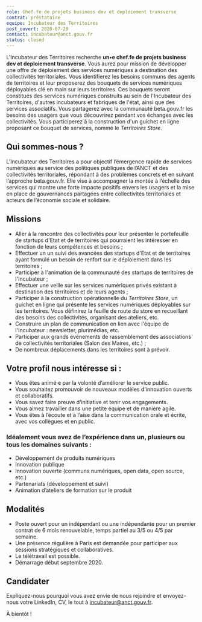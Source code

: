 ```yaml
---
role: Chef.fe de projets business dev et deploiement transverse
contrat: préstataire
equipe: Incubateur des Territoires
post_ouvert: 2020-07-29
contact: incubateur@anct.gouv.fr
status: closed
---
```


L'Incubateur des Territoires recherche **un•e chef.fe de projets business dev et deploiement transverse**. Vous aurez pour mission de développer une offre de déploiement des services numériques à destination des collectivités territoriales. Vous identifierez les besoins communs des agents de territoires et leur proposerez des bouquets de services numériques déployables clé en main sur leurs territoires. Ces bouquets seront constitués des services numériques construits au sein de l'Incubateur des Territoires, d'autres incubateurs et fabriques de l'état, ainsi que des services associatifs. Vous partagerez avec la communauté beta.gouv.fr les besoins des usagers que vous découvrirez pendant vos échanges avec les collectivités. Vous participerez à la construction d'un guichet en ligne proposant ce bouquet de services, nommé le *Territoires Store*. 

## Qui sommes-nous ?

L'Incubateur des Territoires a pour objectif l’émergence rapide de services numériques au service des politiques publiques de l’ANCT et des collectivités territoriales, répondant à des problèmes concrets et en suivant l’approche beta.gouv.fr. Elle vise à accompagner la montée à l’échelle des services qui montre une forte impacte positifs envers les usagers et la mise en place de gouvernances partagées entre collectivités territoriales et acteurs de l’économie sociale et solidaire.

## Missions
- Aller à la rencontre des collectivités pour leur présenter le portefeuille de startups d'Etat et de territoires qui pourraient les intéresser en fonction de leurs compétences et besoins ; 
- Effectuer un un suivi des avancées des startups d'Etat et de territoires ayant formulé un besoin de renfort sur le déploiement dans les territoires ;
- Participer à l'animation de la communauté des startups de territoires de l'Incubateur ;
- Effectuer une veille sur les services numériques privés existant à destination des territoires et de leurs agents ; 
- Participer à la construction opérationnelle du *Territoires Store*, un guichet en ligne qui présente les services numériques déployables sur les territoires. Vous définirez la feuille de route du store en recueillant des besoins des collectivités, organisant des ateliers, etc.
- Construire un plan de communication en lien avec l'équipe de l'Incubateur : newsletter, plurimédias, etc.
- Participer aux grands événements de rassemblement des associations de collectivités territoriales (Salon des Maires, etc.) ;
- De nombreux déplacements dans les territoires sont à prévoir.

## Votre profil nous intéresse si :

- Vous êtes animé·e par la volonté d’améliorer le service public.
- Vous souhaitez promouvoir de nouveaux modèles d'innovation ouverts et collaboratifs.
- Vous savez faire preuve d’initiative et tenir vos engagements.
- Vous aimez travailler dans une petite équipe et de manière agile.
- Vous êtes à l’écoute et à l’aise dans la communication orale et écrite, avec vos collègues et en public.

### Idéalement vous avez de l’expérience dans un, plusieurs ou tous les domaines suivants :

- Développement de produits numériques
- Innovation publique
- Innovation ouverte (communs numériques, open data, open source, etc.)
- Partenariats (développement et suivi)
- Animation d’ateliers de formation sur le produit

## Modalités

- Poste ouvert pour un indépendant ou une indépendante pour un premier contrat de 6 mois renouvelable, temps partiel au 3/5 ou 4/5 par semaine.
- Une présence régulière à Paris est demandée pour participer aux sessions stratégiques et collaboratives.
- Le télétravail est possible.
- Démarrage début septembre 2020.

## Candidater

Expliquez-nous pourquoi vous avez envie de nous rejoindre et envoyez-nous votre LinkedIn, CV, le tout à incubateur@anct.gouv.fr.

À bientôt !
